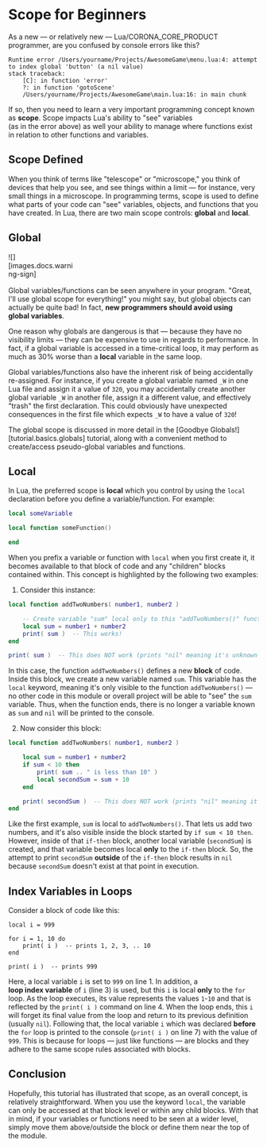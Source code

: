 # Scope for Beginners

As a new &mdash; or relatively new&nbsp;&mdash; Lua/CORONA_CORE_PRODUCT programmer, are you confused by console errors like this?

``````
Runtime error /Users/yourname/Projects/AwesomeGame\menu.lua:4: attempt to index global 'button' (a nil value)
stack traceback:
	[C]: in function 'error'
	?: in function 'gotoScene'
	/Users/yourname/Projects/AwesomeGame\main.lua:16: in main chunk
``````

If so, then you need to learn a very important programming concept known as __scope__. Scope impacts Lua's ability to "see" variables <nobr>(as in the error above)</nobr> as well your ability to manage where functions exist in relation to other functions and variables.


## Scope Defined

When you think of terms like "telescope" or "microscope," you think of devices that help you see, and see things within a limit&nbsp;&mdash; for instance, very small things in a microscope. In programming terms, scope is used to define what parts of your code can "see" variables, objects, and functions that you have created. In Lua, there are two main scope controls: __global__ and __local__.


## Global

<div class="float-right" style="max-width: 130px; margin-bottom: 16px; clear: both;">

![][images.docs.warning-sign]

</div>

Global variables/functions can be seen anywhere in your program. "Great, I'll use global scope for everything!" you might say, but global objects can actually be quite bad! In fact, __new&nbsp;programmers should avoid using global&nbsp;variables__.

One reason why globals are dangerous is that&nbsp;&mdash; because they have no visibility limits&nbsp;&mdash; they can be expensive to use in regards to performance. In fact, if a global variable is accessed in a <nobr>time-critical</nobr> loop, it may perform as much as 30% worse than a __local__ variable in the same loop.

Global variables/functions also have the inherent risk of being accidentally <nobr>re-assigned</nobr>. For instance, if you create a global variable named `_W` in one Lua file and assign it a value of `320`, you may accidentally create another global variable `_W` in another file, assign it a different value, and effectively "trash" the first declaration. This could obviously have unexpected consequences in the first file which expects `_W` to have a value of `320`!

<div class="docs-tip-outer">
<div class="docs-tip-inner-left">
<div class="fa fa-cog"></div>
</div>
<div class="docs-tip-inner-right">

The global scope is discussed in more detail in the [Goodbye Globals!][tutorial.basics.globals] tutorial, along with a convenient method to create/access <nobr>pseudo-global</nobr> variables and functions.

</div>
</div>


## Local

In Lua, the preferred scope is __local__ which you control by using the `local` declaration before you define a variable/function. For example:

``````lua
local someVariable
``````

``````lua
local function someFunction()

end
``````

When you prefix a variable or function with `local` when you first create it, it becomes available to that block of code and any "children" blocks contained within<!--- (if you are not familiar with the concept of blocks, please read the previous tutorial: https://coronalabs.com/blog/2015/06/09/tutorial-the-value-of-well-formatted-code/) -->. This concept is highlighted by the following two examples:

1. Consider this instance:

<div class="code-indent">

``````lua
local function addTwoNumbers( number1, number2 )

	-- Create variable "sum" local only to this "addTwoNumbers()" function
	local sum = number1 + number2
	print( sum )  -- This works!
end

print( sum )  -- This does NOT work (prints "nil" meaning it's unknown to Lua)
``````

In this case, the function `addTwoNumbers()` defines a new __block__ of code. Inside this block, we create a new variable named `sum`. This variable has the `local` keyword, meaning it's only visible to the function `addTwoNumbers()`&nbsp;&mdash; no&nbsp;other code in this module or overall project will be able to "see" the `sum` variable. Thus, when the function ends, there is no longer a variable known as `sum` and `nil` will be printed to the console.

</div>

2. Now consider this block:

<div class="code-indent">

``````lua
local function addTwoNumbers( number1, number2 )

	local sum = number1 + number2
	if sum < 10 then
		print( sum .. " is less than 10" )
		local secondSum = sum + 10
	end

	print( secondSum )  -- This does NOT work (prints "nil" meaning it's unknown to Lua)
end
``````

Like the first example, `sum` is local to `addTwoNumbers()`. That lets us add two numbers, and it's also visible inside the block started by <nobr>`if sum < 10 then`</nobr>. However, inside of that <nobr>`if-then`</nobr> block, another local variable (`secondSum`) is created, and that variable becomes local __only__ to the <nobr>`if-then`</nobr> block. So, the attempt to print `secondSum` __outside__ of the <nobr>`if-then`</nobr> block results in `nil` because `secondSum` doesn't exist at that point in execution.

</div>


## Index Variables in Loops

Consider a block of code like this:

``````{ brush="lua" gutter="true" first-line="1" }
local i = 999

for i = 1, 10 do
	print( i )  -- prints 1, 2, 3, .. 10
end

print( i )  -- prints 999
``````

Here, a local variable `i` is set to `999` on line&nbsp;1. In addition, a __loop&nbsp;index&nbsp;variable__ of `i` (line&nbsp;3) is used, but this `i` is local __only__ to the `for` loop. As the loop executes, its value represents the values <nobr>`1`-`10`</nobr> and that is reflected by the <nobr>`print( i )`</nobr> command on line&nbsp;4. When the loop ends, this `i` will forget its final value from the loop and return to its previous definition (usually&nbsp;`nil`). Following that, the local variable `i` which was declared __before__ the `for` loop is printed to the console (<nobr>`print( i )` on line 7</nobr>) with the value of `999`. This is because for loops&nbsp;&mdash; just&nbsp;like functions&nbsp;&mdash; are blocks and they adhere to the same scope rules associated with blocks.


## Conclusion

Hopefully, this tutorial has illustrated that scope, as an overall concept, is relatively straightforward. When you use the keyword `local`, the variable can only be accessed at that block level or within any child blocks. With that in mind, if your variables or functions need to be seen at a wider level, simply move them above/outside the block or define them near the top of the module.
